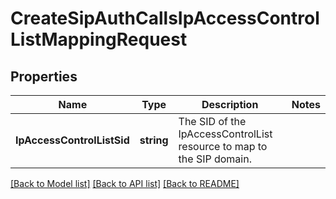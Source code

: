 # CreateSipAuthCallsIpAccessControlListMappingRequest

## Properties

Name | Type | Description | Notes
------------ | ------------- | ------------- | -------------
**IpAccessControlListSid** | **string** | The SID of the IpAccessControlList resource to map to the SIP domain. | 

[[Back to Model list]](../README.md#documentation-for-models) [[Back to API list]](../README.md#documentation-for-api-endpoints) [[Back to README]](../README.md)


